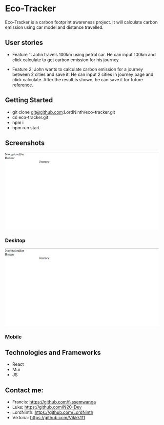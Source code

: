 # Eco-Tracker

Eco-Tracker is a carbon footprint awareness project. It will calculate carbon emission using car model and distance travelled.


## User stories

* Feature 1: John travels  100km using petrol car. He can input 100km and click calculate to get carbon emission for his journey.

* Feature 2: John wants to calculate carbon emission for a journey between 2 cities and save it. He can input 2 cities in journey page and click calculate. After the result is shown, he can save it for future reference.

## Getting Started
* git clone git@github.com:LordNinth/eco-tracker.git
* cd eco-tracker.git
* npm i
* npm run start

## Screenshots
![alt text](./images/eco-tracker.jpg)

### Desktop
![alt text](./images/eco-tracker.jpg)

### Mobile 

## Technologies and Frameworks
* React
* Mui
* JS

## Contact me:
* Francis: https://github.com/f-ssemwanga
* Luke: https://github.com/N20-Dev
* LordNinth: https://github.com/LordNinth
* Viktoria: https://github.com/Vikkk111

